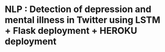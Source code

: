 # NLP : Detection of depression and mental illness in Twitter using LSTM + Flask deployment + HEROKU deployment



